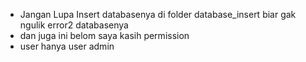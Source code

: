 - Jangan Lupa Insert databasenya di folder database_insert biar gak ngulik error2 databasenya
- dan juga ini belom saya kasih permission
- user hanya user admin
